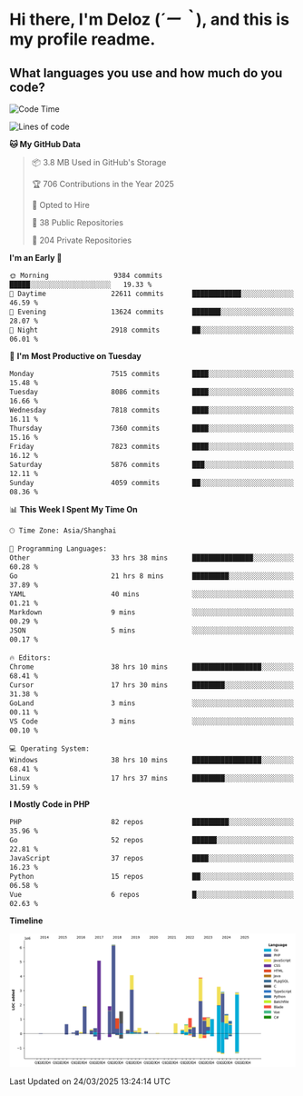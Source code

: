 # **Hi there, I'm Deloz (*´ー｀*), and this is my profile readme.**

## **What languages you use and how much do you code?**

<!--START_SECTION:waka-->
![Code Time](http://img.shields.io/badge/Code%20Time-5%2C974%20hrs%2047%20mins-blue)

![Lines of code](https://img.shields.io/badge/From%20Hello%20World%20I%27ve%20Written-45.9%20million%20lines%20of%20code-blue)

**🐱 My GitHub Data** 

> 📦 3.8 MB Used in GitHub's Storage 
 > 
> 🏆 706 Contributions in the Year 2025
 > 
> 💼 Opted to Hire
 > 
> 📜 38 Public Repositories 
 > 
> 🔑 204 Private Repositories 
 > 
**I'm an Early 🐤** 

```text
🌞 Morning                9384 commits        █████░░░░░░░░░░░░░░░░░░░░   19.33 % 
🌆 Daytime                22611 commits       ████████████░░░░░░░░░░░░░   46.59 % 
🌃 Evening                13624 commits       ███████░░░░░░░░░░░░░░░░░░   28.07 % 
🌙 Night                  2918 commits        ██░░░░░░░░░░░░░░░░░░░░░░░   06.01 % 
```
📅 **I'm Most Productive on Tuesday** 

```text
Monday                   7515 commits        ████░░░░░░░░░░░░░░░░░░░░░   15.48 % 
Tuesday                  8086 commits        ████░░░░░░░░░░░░░░░░░░░░░   16.66 % 
Wednesday                7818 commits        ████░░░░░░░░░░░░░░░░░░░░░   16.11 % 
Thursday                 7360 commits        ████░░░░░░░░░░░░░░░░░░░░░   15.16 % 
Friday                   7823 commits        ████░░░░░░░░░░░░░░░░░░░░░   16.12 % 
Saturday                 5876 commits        ███░░░░░░░░░░░░░░░░░░░░░░   12.11 % 
Sunday                   4059 commits        ██░░░░░░░░░░░░░░░░░░░░░░░   08.36 % 
```


📊 **This Week I Spent My Time On** 

```text
🕑︎ Time Zone: Asia/Shanghai

💬 Programming Languages: 
Other                    33 hrs 38 mins      ███████████████░░░░░░░░░░   60.28 % 
Go                       21 hrs 8 mins       █████████░░░░░░░░░░░░░░░░   37.89 % 
YAML                     40 mins             ░░░░░░░░░░░░░░░░░░░░░░░░░   01.21 % 
Markdown                 9 mins              ░░░░░░░░░░░░░░░░░░░░░░░░░   00.29 % 
JSON                     5 mins              ░░░░░░░░░░░░░░░░░░░░░░░░░   00.17 % 

🔥 Editors: 
Chrome                   38 hrs 10 mins      █████████████████░░░░░░░░   68.41 % 
Cursor                   17 hrs 30 mins      ████████░░░░░░░░░░░░░░░░░   31.38 % 
GoLand                   3 mins              ░░░░░░░░░░░░░░░░░░░░░░░░░   00.11 % 
VS Code                  3 mins              ░░░░░░░░░░░░░░░░░░░░░░░░░   00.10 % 

💻 Operating System: 
Windows                  38 hrs 10 mins      █████████████████░░░░░░░░   68.41 % 
Linux                    17 hrs 37 mins      ████████░░░░░░░░░░░░░░░░░   31.59 % 
```

**I Mostly Code in PHP** 

```text
PHP                      82 repos            █████████░░░░░░░░░░░░░░░░   35.96 % 
Go                       52 repos            ██████░░░░░░░░░░░░░░░░░░░   22.81 % 
JavaScript               37 repos            ████░░░░░░░░░░░░░░░░░░░░░   16.23 % 
Python                   15 repos            ██░░░░░░░░░░░░░░░░░░░░░░░   06.58 % 
Vue                      6 repos             █░░░░░░░░░░░░░░░░░░░░░░░░   02.63 % 
```



**Timeline**

![Lines of Code chart](https://raw.githubusercontent.com/deloz/deloz/main/assets/bar_graph.png)


 Last Updated on 24/03/2025 13:24:14 UTC
<!--END_SECTION:waka-->
